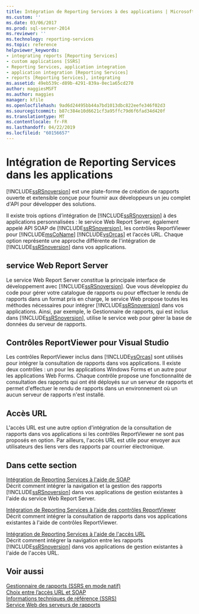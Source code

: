 ```yaml
---
title: Intégration de Reporting Services à des applications | Microsoft Docs
ms.custom: ''
ms.date: 03/06/2017
ms.prod: sql-server-2014
ms.reviewer: ''
ms.technology: reporting-services
ms.topic: reference
helpviewer_keywords:
- integrating reports [Reporting Services]
- custom applications [SSRS]
- Reporting Services, application integration
- application integration [Reporting Services]
- reports [Reporting Services], integrating
ms.assetid: 49eb539c-d89b-4291-839a-0ec1a65cd270
author: maggiesMSFT
ms.author: maggies
manager: kfile
ms.openlocfilehash: 9ad6d24495bb44a7bd1013dbc822eefe346f02d3
ms.sourcegitcommit: b87c384e10d6621cf3a95ffc79d6f6fad34d420f
ms.translationtype: MT
ms.contentlocale: fr-FR
ms.lasthandoff: 04/22/2019
ms.locfileid: "60156657"
---
```

# <a name="integrating-reporting-services-into-applications"></a>Intégration de Reporting Services dans les applications
  [!INCLUDE[ssRSnoversion](../../includes/ssrsnoversion-md.md)] est une plate-forme de création de rapports ouverte et extensible conçue pour fournir aux développeurs un jeu complet d'API  pour développer des solutions.  
  
 Il existe trois options d’intégration de [!INCLUDE[ssRSnoversion](../../includes/ssrsnoversion-md.md)] à des applications personnalisées : le service Web Report Server, également appelé API SOAP de [!INCLUDE[ssRSnoversion](../../includes/ssrsnoversion-md.md)], les contrôles ReportViewer pour [!INCLUDE[msCoName](../../includes/msconame-md.md)] [!INCLUDE[vsOrcas](../../includes/vsorcas-md.md)] et l’accès URL. Chaque option représente une approche différente de l'intégration de [!INCLUDE[ssRSnoversion](../../includes/ssrsnoversion-md.md)] dans vos applications.  
  
## <a name="report-server-web-service"></a>service Web Report Server  
 Le service Web Report Server constitue la principale interface de développement avec [!INCLUDE[ssRSnoversion](../../includes/ssrsnoversion-md.md)]. Que vous développiez du code pour gérer votre catalogue de rapports ou pour effectuer le rendu de rapports dans un format pris en charge, le service Web propose toutes les méthodes nécessaires pour intégrer [!INCLUDE[ssRSnoversion](../../includes/ssrsnoversion-md.md)] dans vos applications. Ainsi, par exemple, le Gestionnaire de rapports, qui est inclus dans [!INCLUDE[ssRSnoversion](../../includes/ssrsnoversion-md.md)], utilise le service web pour gérer la base de données du serveur de rapports.  
  
## <a name="reportviewer-controls-for-visual-studio"></a>Contrôles ReportViewer pour Visual Studio  
 Les contrôles ReportViewer inclus dans [!INCLUDE[vsOrcas](../../includes/vsorcas-md.md)] sont utilisés pour intégrer la consultation de rapports dans vos applications. Il existe deux contrôles : un pour les applications Windows Forms et un autre pour les applications Web Forms. Chaque contrôle propose une fonctionnalité de consultation des rapports qui ont été déployés sur un serveur de rapports et permet d'effectuer le rendu de rapports dans un environnement où un aucun serveur de rapports n'est installé.  
  
## <a name="url-access"></a>Accès URL  
 L'accès URL est une autre option d'intégration de la consultation de rapports dans vos applications si les contrôles ReportViewer ne sont pas proposés en option. Par ailleurs, l'accès URL est utile pour envoyer aux utilisateurs des liens vers des rapports par courrier électronique.  
  
## <a name="in-this-section"></a>Dans cette section  
 [Intégration de Reporting Services à l'aide de SOAP](../application-integration/integrating-reporting-services-using-soap.md)  
 Décrit comment intégrer la navigation et la gestion des rapports [!INCLUDE[ssRSnoversion](../../includes/ssrsnoversion-md.md)] dans vos applications de gestion existantes à l'aide du service Web Report Server.  
  
 [Intégration de Reporting Services à l’aide des contrôles ReportViewer](../application-integration/integrating-reporting-services-using-reportviewer-controls.md)  
 Décrit comment intégrer la consultation de rapports dans vos applications existantes à l'aide de contrôles ReportViewer.  
  
 [Intégration de Reporting Services à l'aide de l'accès URL](../application-integration/integrating-reporting-services-using-url-access.md)  
 Décrit comment intégrer la navigation entre les rapports [!INCLUDE[ssRSnoversion](../../includes/ssrsnoversion-md.md)] dans vos applications de gestion existantes à l'aide de l'accès URL.  
  
## <a name="see-also"></a>Voir aussi  
 [Gestionnaire de rapports &#40;SSRS en mode natif&#41;](../../../2014/reporting-services/report-manager-ssrs-native-mode.md)   
 [Choix entre l’accès URL et SOAP](../../../2014/reporting-services/application-integration/choosing-between-url-access-and-soap.md)   
 [Informations techniques de référence &#40;SSRS&#41;](../../../2014/reporting-services/technical-reference-ssrs.md)   
 [Service Web des serveurs de rapports](../report-server-web-service/report-server-web-service.md)  
  
  
